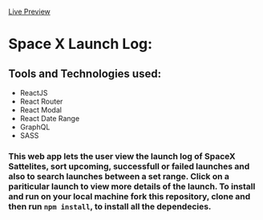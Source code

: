 [Live Preview](https://631a2551290eed00bb0e678e--dainty-parfait-982edc.netlify.app/)

# Space X Launch Log:

## Tools and Technologies used: 
  - ReactJS
  - React Router
  - React Modal
  - React Date Range
  - GraphQL
  - SASS

### This web app lets the user view the launch log of SpaceX Sattelites, sort upcoming, successfull or failed launches and also to search launches between a set range. Click on a pariticular launch to view more details of the launch. To install and run on your local machine fork this repository, clone and then run <code>npm install</code>, to install all the dependecies.
